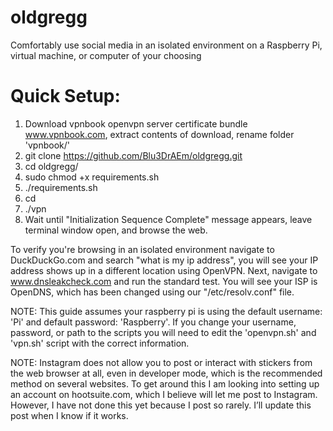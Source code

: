 # oldgregg
Comfortably use social media in an isolated environment on a Raspberry Pi, virtual machine, or computer of your choosing

# Quick Setup:

1. Download vpnbook openvpn server certificate bundle www.vpnbook.com, extract contents of download, rename folder 'vpnbook/'
2. git clone https://github.com/Blu3DrAEm/oldgregg.git
3. cd oldgregg/
4. sudo chmod +x requirements.sh
5. ./requirements.sh
6. cd
7. ./vpn
8. Wait until "Initialization Sequence Complete" message appears, leave terminal window open, and browse the web.


To verify you're browsing in an isolated environment navigate to DuckDuckGo.com and search "what is my ip address", you will see your IP address shows up in a different location using OpenVPN. Next, navigate to www.dnsleakcheck.com and run the standard test. You will see your ISP is OpenDNS, which has been changed using our "/etc/resolv.conf" file.

NOTE: This guide assumes your raspberry pi is using the default username: 'Pi' and default password: 'Raspberry'.
If you change your username, password, or path to the scripts you will need to edit the 'openvpn.sh' and 'vpn.sh' script with the correct information.

NOTE: Instagram does not allow you to post or interact with stickers from the web browser at all, even in developer mode, which is the recommended method on several websites. To get around this I am looking into setting up an account on hootsuite.com, which I believe will let me post to Instagram. However, I have not done this yet because I post so rarely. I’ll update this post when I know if it works.

